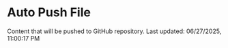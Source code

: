 # Auto Push File

Content that will be pushed to GitHub repository.
Last updated: 06/27/2025, 11:00:17 PM